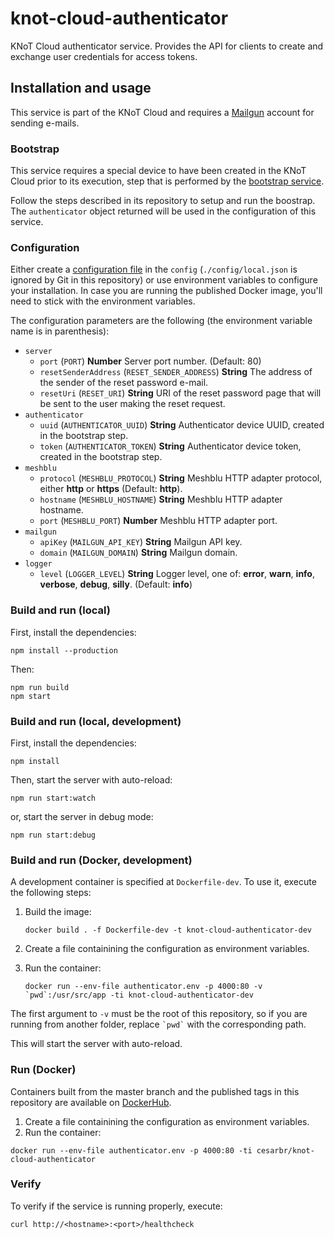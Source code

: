 # knot-cloud-authenticator

KNoT Cloud authenticator service. Provides the API for clients to create and exchange user credentials for access tokens.

## Installation and usage

This service is part of the KNoT Cloud and requires a [Mailgun](http://mailgun.com/) account for sending e-mails.

### Bootstrap

This service requires a special device to have been created in the KNoT Cloud prior to its execution, step that is performed by the [bootstrap service](https://github.com/CESARBR/knot-cloud-bootstrap).

Follow the steps described in its repository to setup and run the boostrap. The `authenticator` object returned will be used in the configuration of this service.

### Configuration

Either create a [configuration file](https://github.com/lorenwest/node-config/wiki/Configuration-Files) in the `config` (`./config/local.json` is ignored by Git in this repository) or use environment variables to configure your installation. In case you are running the published Docker image, you'll need to stick with the environment variables.

The configuration parameters are the following (the environment variable name is in parenthesis):

* `server`
  * `port` (`PORT`) **Number** Server port number. (Default: 80)
  * `resetSenderAddress` (`RESET_SENDER_ADDRESS`) **String** The address of the sender of the reset password e-mail.
  * `resetUri` (`RESET_URI`) **String** URI of the reset password page that will be sent to the user making the reset request.
* `authenticator`
  * `uuid` (`AUTHENTICATOR_UUID`) **String** Authenticator device UUID, created in the bootstrap step.
  * `token` (`AUTHENTICATOR_TOKEN`) **String** Authenticator device token, created in the bootstrap step.
* `meshblu`
  * `protocol` (`MESHBLU_PROTOCOL`) **String** Meshblu HTTP adapter protocol, either **http** or **https** (Default: **http**).
  * `hostname` (`MESHBLU_HOSTNAME`) **String** Meshblu HTTP adapter hostname.
  * `port` (`MESHBLU_PORT`) **Number** Meshblu HTTP adapter port.
* `mailgun`
  * `apiKey` (`MAILGUN_API_KEY`) **String** Mailgun API key.
  * `domain` (`MAILGUN_DOMAIN`) **String** Mailgun domain.
* `logger`
  * `level` (`LOGGER_LEVEL`) **String** Logger level, one of: **error**, **warn**, **info**, **verbose**, **debug**, **silly**. (Default: **info**)

### Build and run (local)

First, install the dependencies:

```
npm install --production
```

Then:

```
npm run build
npm start
```

### Build and run (local, development)

First, install the dependencies:

```
npm install
```

Then, start the server with auto-reload:

```
npm run start:watch
```

or, start the server in debug mode:

```
npm run start:debug
```

### Build and run (Docker, development)

A development container is specified at `Dockerfile-dev`. To use it, execute the following steps:

1. Build the image:

    ```
    docker build . -f Dockerfile-dev -t knot-cloud-authenticator-dev
    ```

1. Create a file containining the configuration as environment variables.
1. Run the container:

    ```
    docker run --env-file authenticator.env -p 4000:80 -v `pwd`:/usr/src/app -ti knot-cloud-authenticator-dev
    ```

The first argument to `-v` must be the root of this repository, so if you are running from another folder, replace `` `pwd` `` with the corresponding path.

This will start the server with auto-reload.

### Run (Docker)

Containers built from the master branch and the published tags in this repository are available on [DockerHub](https://hub.docker.com/r/cesarbr/knot-cloud-authenticator/).

1. Create a file containining the configuration as environment variables.
1. Run the container:

```
docker run --env-file authenticator.env -p 4000:80 -ti cesarbr/knot-cloud-authenticator
```

### Verify

To verify if the service is running properly, execute:

```
curl http://<hostname>:<port>/healthcheck
```
